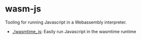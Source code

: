 # wasm-js

Tooling for running Javascript in a Webassembly interpreter.

* [./wasmtime_js](./wasmtime_js): Easily run Javascript in the wasmtime runtime
